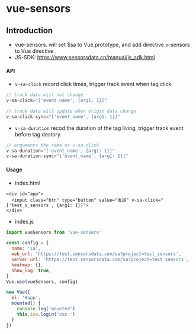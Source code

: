 # vue-sensors

## Introduction
- vue-sensors. will set $sa to Vue.prototype, and add directive v-sensors to Vue directive
- JS-SDK: https://www.sensorsdata.cn/manual/js_sdk.html

#### API
- `v-sa-click` record click times, trigger track event when tag click.
``` javascript
// track data will not change
v-sa-click="['event_name', {arg1: 1}]"

// track data will update when origin data change
v-sa-click:sync="['event_name', {arg1: 1}]"
```

- `v-sa-duration` recod the duration of the tag living, trigger track event before tag destory.
``` javascript
// arguments the same as v-sa-click
v-sa-duration="['event_name', {arg1: 1}]"
v-sa-duration:sync="['event_name', {arg1: 1}]"
```

#### Usage
- index.html
```
<div id="app">
  <input class="btn" type="button" value="发送" v-sa-click="['test_v_sensors', {arg1: 1}]">
</div>
```

- index.js
```javascript
import vueSensors from 'vue-sensors'

const config = {
  name: 'sa',
  web_url: 'https://test.sensorsdata.com/sa?project=test_sensors',
  server_url: 'https://test.sensorsdata.com/sa?project=test_sensors',
  heatmap: {},
  show_log: true,
}
Vue.use(vueSensors, config)

new Vue({
  el: '#app',
  mounted() {
    console.log('mounted')
    this.$sa.login('xxx ')
  }
})
```

